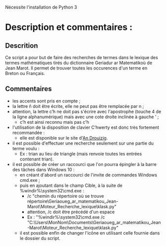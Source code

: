 Nécessite l'installation de Python 3

# Description et commentaires :
## Descrition

Ce script a pour but de faire des recherches de termes dans le lexique des termes mathématiques tirés du dictionnaire Geriadur ar Matematikoù de Jean Marot.
Il permet de trouver toutes les occurences d'un terme en Breton ou Français.

## Commentaires
- les accents sont pris en compte ;
- la lettre ñ doit être écrite, elle ne peut pas être remplacée par n ;
- attention, la lettre c’h ne doit pas s'écrire avec l'apostrophe (touche 4 de la ligne alphanumérique) mais avec une cote droite inclinée à gauche  ʼ ;
	- c’h est ainsi reconnu mais pas c'h
- l'utilisation de la disposition de clavier C’hwerty est donc très fortement recommandée :
	- elle est disponible sur le site d'[An Drouizig](https://drouizig.org/outils-et-ressources/clavier-chwerty/).
- il est possible d'effectuer une recherche seulement sur une partie du terme voulu :
	- Ex : trian au lieu de triangle (mais renvoie toutes les entrées contenant trian).
- il est possible de créer un raccourci que l'on pourra épingler à la barre des tâches dans Windows 10 :
	- en créant d'abord un raccourci de l'invite de commandes Windows cmd.exe ;
	- puis en ajoutant dans le champ Cible, à la suite de %windir%\system32\cmd.exe :
		- /c "chemin du répertoire où se trouve répertoire\Geriaoueg_ar_matematikou_Jean-Marot\Moteur_Recherche_lexique\klask.py"
		- attention, /c doit être précédé d'un espace
		- Ex : "%windir%\system32\cmd.exe /c "C:\Users\MonNom\Documents\Geriaoueg_ar_matematikou_Jean-Marot\Moteur_Recherche_lexique\klask.py"
	- il est possible enfin de changer l'icône en utilisant celle fournie dans le dossier du script.